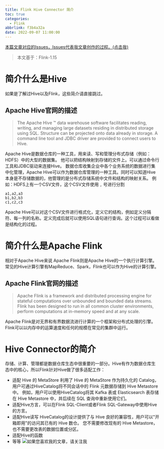 ```yaml
---
title: Flink Hive Connector 简介
toc: true
categories:
  - Flink
abbrlink: f3b4a32a
date: 2022-09-07 11:00:00
---
```

[本篇文章对应的Issues，Issues代表我文章创作的过程。(点击我)](https://github.com/Code-dm/Re-learning-Java/issues/11)
> 本文基于：Flink-1.15
# 简介什么是Hive
如果是了解过Hive以及Flink，这些简介请直接跳过。
## Apache Hive官网的描述
> The Apache Hive ™ data warehouse software facilitates reading, writing, and managing large datasets residing in distributed storage using SQL. Structure can be projected onto data already in storage. A command line tool and JDBC driver are provided to connect users to Hive.

Apache Hive是数据仓库的一种工具，用来读、写和管理分布式存储（例如：HDFS）中的大型的数据集。
他可以把结构映射到存储的文件上。可以通过命令行工具和JDBC驱动来连接Hive。
数据仓库收集企业中各个业务系统的数据进行集中化管理，Apache Hive可以作为数据仓库管理的一种工具。同时可以知道Hive本身是不存储数据的，他管理的是分布式存储系统中文件和结构的映射关系。
例如：HDFS上有一个CSV文件，这个CSV文件使用 `,` 号进行分割
<!-- more -->
```
a1,a2,a3
b1,b2,b3
c1,c2,c3
```
Apache Hive可以对这个CSV文件进行格式化，定义它的结构，例如定义分隔符、每一列的名称。定义完成后就可以使用SQL语句进行查询。这个过程可以看做是结构化的过程。
# 简介什么是Apache Flink
相对于Apache Hive来说 Apache Flink则是Apache Hive的一个执行计算引擎。常见的Hive计算引擎有MapReduce、Spark，Flink也可以作为Hive的计算引擎。
## Apache Flink官网的描述
> Apache Flink is a framework and distributed processing engine for stateful computations over unbounded and bounded data streams. Flink has been designed to run in all common cluster environments, perform computations at in-memory speed and at any scale.

Apache Flink是对无界和有界数据流进行计算的一个框架和分布式处理的引擎。Flink可以以内存中的运算速度和任何的规模在常见的集群中运行。

# Hive Connector的简介
存储、计算、管理都是数据仓库生态中很重要的一部分。Hive有作为数据仓库生态中的核心，所以Flink针对Hive做了很多适配工作：
- 适配 Hive 的 MetaStore
  利用了 Hive 的 MetaStore 作为持久化的 Catalog，用户可通过HiveCatalog将不同会话中的 Flink 元数据存储到 Hive Metastore 中。 例如，用户可以使用HiveCatalog将其 Kafka 表或 Elasticsearch 表存储在 Hive Metastore 中，并后续在 SQL 查询中重新使用它们。
- 适配Hive方言，可以在Flink SQL-Client或者Flink SQL-Gateway中使用Hive的方言。
- 适配Hive读写
  HiveCatalog的设计提供了与 Hive 良好的兼容性，用户可以"开箱即用"的访问其已有的 Hive 数仓。 您不需要修改现有的 Hive Metastore，也不需要更改表的数据位置或分区。
- 适配Hive的函数
- 等等
![如果您喜欢我的文章，请关注我](https://codedm.oss-cn-hangzhou.aliyuncs.com/images/20221015/f77243a6e59b4a259cfec172cc51943d.png?x-oss-process=style/codedm)

